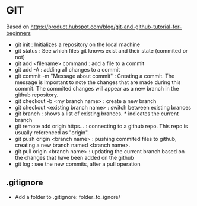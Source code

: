 # GIT 
Based on https://product.hubspot.com/blog/git-and-github-tutorial-for-beginners

- git init : Initializes a repository on the local machine
- git status : See which files git knows exist and their state (commited or not)
- git add \<filename> command : add a file to a commit
- git add -A : adding all changes to a commit
- git commit -m "Message about commit" : Creating a commit. The message is important to note the changes that are made during this commit. The commited changes will appear as a new branch in the github repository. 
- git checkout -b \<my branch name> : create a new branch
- git checkout \<existing branch name> : switch between existing brances
- git branch : shows a list of existing brances. * indicates the current branch
- git remote add origin https... : connecting to a github repo. This repo is usually referenced as "origin".
- git push origin \<branch name> : pushing commited files to github, creating a new branch named \<branch name>.
- git pull origin \<branch name> : updating the current branch based on the changes that have been added on the github
- git log : see the new commits, after a pull operation

  
  
 ## .gitignore
 - Add a folder to .gitignore: folder_to_ignore/
  
